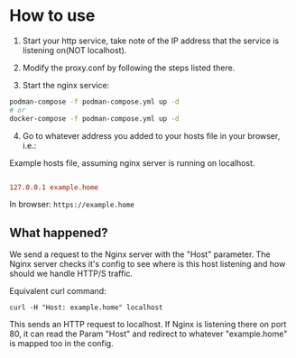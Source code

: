 
# How to use

1. Start your http service, take note of the IP address that the service is listening on(NOT localhost).

2. Modify the proxy.conf by following the steps listed there.

3. Start the nginx service:
```bash
podman-compose -f podman-compose.yml up -d
# or
docker-compose -f podman-compose.yml up -d
```

4. Go to whatever address you added to your hosts file in your browser, i.e.:

Example hosts file, assuming nginx server is running on localhost.
```conf

127.0.0.1 example.home
```

In browser:
`https://example.home`

## What happened?

We send a request to the Nginx server with the "Host" parameter. The Nginx server checks it's config to see where is this host listening and how should we handle HTTP/S traffic.

Equivalent curl command:
```
curl -H "Host: example.home" localhost
```

This sends an HTTP request to localhost. If Nginx is listening there on port 80, it can read the Param "Host" and redirect to whatever "example.home" is mapped too in the config.
